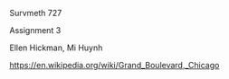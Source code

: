 
Survmeth 727

Assignment 3

Ellen Hickman, Mi Huynh

<https://en.wikipedia.org/wiki/Grand_Boulevard,_Chicago>
